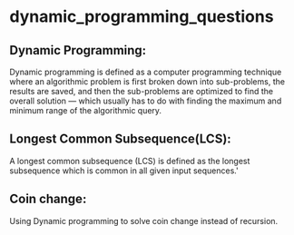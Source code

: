 # dynamic_programming_questions

## Dynamic Programming:
Dynamic programming is defined as a computer programming technique where an algorithmic problem is first broken down into sub-problems, the results are saved, and then the sub-problems are optimized to find the overall solution — which usually has to do with finding the maximum and minimum range of the algorithmic query. 

## Longest Common Subsequence(LCS):
A longest common subsequence (LCS) is defined as the longest subsequence which is common in all given input sequences.'

## Coin change:
Using Dynamic programming to solve coin change instead of recursion.
